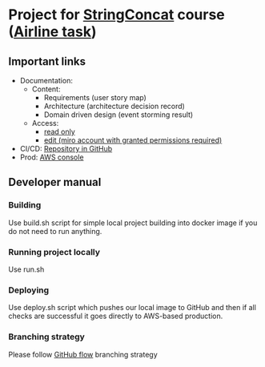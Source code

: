 # Project for [StringConcat](https://howto.stringconcat.com/) course ([Airline task](https://howto.stringconcat.com/project-aviation))

## Important links
- Documentation:  
    - Content:  
      - Requirements (user story map)    
      - Architecture (architecture decision record)   
      - Domain driven design (event storming result)    
    - Access:  
      - [read only](https://miro.com/app/board/o9J_lG6VzeI=/)  
      - [edit (miro account with granted permissions required)](https://miro.com/welcomeonboard/SJJiPa91ZtS9ww7e7D5vj9pUPTv8cEWw0wEDc05DUC8oTqNgmJCYY0up0TZOVVhb)    
- CI/CD: [Repository in GitHub](https://github.com/SinisterBBT/StringConcatCourse)  
- Prod: [AWS console](https://us-east-2.console.aws.amazon.com/console/home?region=us-east-2)  

## Developer manual  
### Building  
Use build.sh script for simple local project building into docker image if you do not need to run anything. 
### Running project locally
Use run.sh 
### Deploying  
Use deploy.sh script which pushes our local image to GitHub and then if all checks are successful it goes directly to AWS-based production.
### Branching strategy
Please follow [GitHub flow](https://guides.github.com/introduction/flow/) branching strategy 

  
